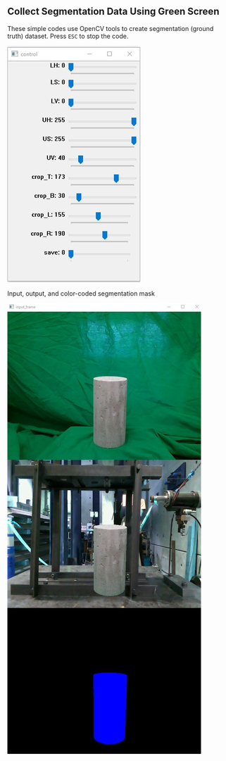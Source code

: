 ## Collect Segmentation Data Using Green Screen
These simple codes use OpenCV tools to create segmentation (ground truth) dataset. Press `ESC` to stop the code.

![Control](.github/control.JPG)

Input, output, and color-coded segmentation mask

![Output](.github/outputs.JPG)

